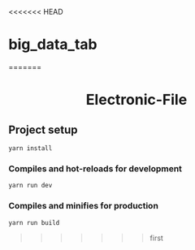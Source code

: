 <<<<<<< HEAD
# big_data_tab
=======
<h1 align="center">Electronic-File</h1>

## Project setup
```
yarn install
```

### Compiles and hot-reloads for development
```
yarn run dev
```

### Compiles and minifies for production
```
yarn run build
```
>>>>>>> first
